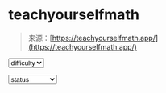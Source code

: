 <!--yml
category: 未分类
date: 2024-05-27 15:06:47
-->

# teachyourselfmath

> 来源：[https://teachyourselfmath.app/](https://teachyourselfmath.app/)

<select name="difficulty" id="difficulty-filter"><option value="ANY">difficulty</option> <option value="EASY">Easy</option> <option value="MEDIUM">Medium</option> <option value="HARD">Hard</option></select>

<select name="difficulty" id="bookmark-filter"><option value="ANY">status</option> <option value="true">bookmarked</option></select>